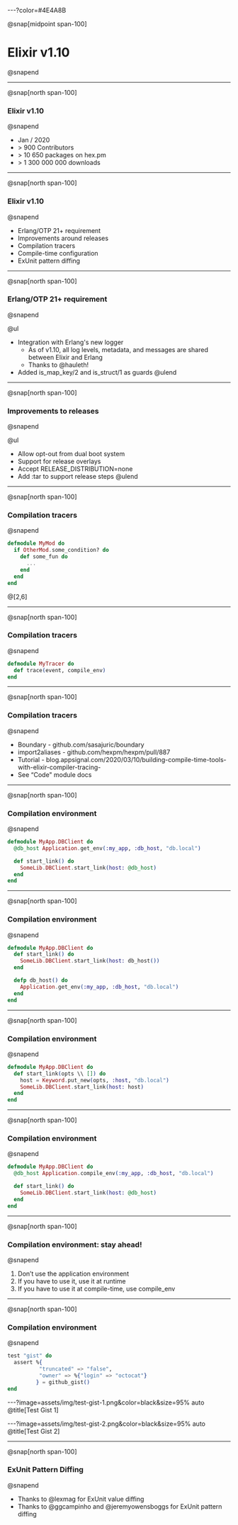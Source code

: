 ---?color=#4E4A8B

@snap[midpoint span-100]
# Elixir v1.10
@snapend

---

@snap[north span-100]
### Elixir v1.10
@snapend

- Jan / 2020
- &gt; 900 Contributors
- &gt; 10 650 packages on hex.pm
- &gt; 1 300 000 000 downloads

---

@snap[north span-100]
### Elixir v1.10
@snapend

- Erlang/OTP 21+ requirement
- Improvements around releases
- Compilation tracers
- Compile-time configuration
- ExUnit pattern diffing

---

@snap[north span-100]
### Erlang/OTP 21+ requirement
@snapend

@ul
- Integration with Erlang's new logger
    - As of v1.10, all log levels, metadata, and messages are shared between Elixir and Erlang
    - Thanks to @hauleth!
- Added is_map_key/2 and is_struct/1 as guards
@ulend

----

@snap[north span-100]
### Improvements to releases
@snapend

@ul
- Allow opt-out from dual boot system
- Support for release overlays
- Accept RELEASE_DISTRIBUTION=none
- Add :tar to support release steps
@ulend

---

@snap[north span-100]
### Compilation tracers
@snapend

```elixir zoom-20
defmodule MyMod do
  if OtherMod.some_condition? do
    def some_fun do
      ...
    end
  end
end
```

@[2,6]

---

@snap[north span-100]
### Compilation tracers
@snapend

```elixir zoom-26
defmodule MyTracer do
  def trace(event, compile_env)
end
```

---

@snap[north span-100]
### Compilation tracers
@snapend

- Boundary - github.com/sasajuric/boundary
- import2aliases - github.com/hexpm/hexpm/pull/887
- Tutorial - blog.appsignal.com/2020/03/10/building-compile-time-tools-with-elixir-compiler-tracing-
- See “Code" module docs


---

@snap[north span-100]
### Compilation environment
@snapend

```elixir zoom-14
defmodule MyApp.DBClient do
  @db_host Application.get_env(:my_app, :db_host, "db.local")

  def start_link() do
    SomeLib.DBClient.start_link(host: @db_host)
  end
end
```

---

@snap[north span-100]
### Compilation environment
@snapend

```elixir zoom-14
defmodule MyApp.DBClient do
  def start_link() do
    SomeLib.DBClient.start_link(host: db_host())
  end

  defp db_host() do
    Application.get_env(:my_app, :db_host, "db.local")
  end
end
```

---

@snap[north span-100]
### Compilation environment
@snapend

```elixir zoom-16
defmodule MyApp.DBClient do
  def start_link(opts \\ []) do
    host = Keyword.put_new(opts, :host, "db.local")
    SomeLib.DBClient.start_link(host: host)
  end
end
```

---

@snap[north span-100]
### Compilation environment
@snapend

```elixir zoom-13
defmodule MyApp.DBClient do
  @db_host Application.compile_env(:my_app, :db_host, "db.local")

  def start_link() do
    SomeLib.DBClient.start_link(host: @db_host)
  end
end
```

---

@snap[north span-100]
### Compilation environment: stay ahead!
@snapend

 1. Don’t use the application environment
 1. If you have to use it, use it at runtime
 1. If you have to use it at compile-time, use compile_env

---

@snap[north span-100]
### Compilation environment
@snapend

```elixir zoom-19
test "gist" do
  assert %{
          "truncated" => "false",
          "owner" => %{"login" => "octocat"}
         } = github_gist()
end
```

---?image=assets/img/test-gist-1.png&color=black&size=95% auto
@title[Test Gist 1]


---?image=assets/img/test-gist-2.png&color=black&size=95% auto
@title[Test Gist 2]

---

@snap[north span-100]
### ExUnit Pattern Diffing
@snapend

- Thanks to @lexmag for ExUnit value diffing
- Thanks to @ggcampinho and @jeremyowensboggs for ExUnit pattern diffing

